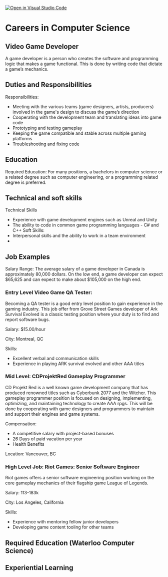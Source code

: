 [![Open in Visual Studio Code](https://classroom.github.com/assets/open-in-vscode-c66648af7eb3fe8bc4f294546bfd86ef473780cde1dea487d3c4ff354943c9ae.svg)](https://classroom.github.com/online_ide?assignment_repo_id=8752808&assignment_repo_type=AssignmentRepo)
# Careers in Computer Science

## Video Game Developer
A game developer is a person who creates the software and programming logic that makes a game functional. This is done by writing code that dictate a game’s mechanics.

## Duties and Responsibilities
Responsibilities:
- Meeting with the various teams (game designers, artists, producers) involved in the game's design to discuss the game’s direction
- Cooperating with the development team and translating ideas into game code
- Prototyping and testing gameplay
- Keeping the game compatible and stable across multiple gaming platforms
- Troubleshooting and fixing code

## Education
Required Education:
For many positions, a bachelors in computer science or a related degree such as computer engineering, or a programming related degree is preferred. 

## Technical and soft skills
Technical Skills
- Experience with game development engines such as Unreal and Unity
- The ability to code in common game programming languages - C# and C++
Soft Skills:
- Interpersonal skills and the ability to work in a team environment
- 

## Job Examples
Salary Range:
The average salary of a game developer in Canada is approximately 80,000 dollars. On the low end, a game developer can expect $65,625 and can expect to make about $105,000 on the high end. 

### Entry Level Video Game QA Tester:
Becoming a QA tester is a good entry level position to gain experience in the gaming industry. 
This job offer from Grove Street Games developer of Ark Survival Evolved is a classic testing position where your duty is to find and report software bugs. 

Salary: $15.00/hour

City: Montreal, QC

Skills:
- Excellent verbal and communication skills
- Experience in playing ARK survival evolved and other AAA titles

### Mid Level: CDProjektRed Gameplay Programmer
CD Projekt Red is a well known game development company that has produced renowned titles such as Cyberbunk 2077 and the Witcher. This gameplay programmer position is focused on designing, implementing, optimizing, and maintaining technology to create AAA rpgs. This will be done by cooperating with game designers and programmers to maintain and support their engines and game systems. 

Compensation:
- A competitive salary with project-based bonuses
- 26 Days of paid vacation per year
- Health Benefits

Location: Vancouver, BC

### High Level Job: Riot Games: Senior Software Engineer
Riot games offers a senior software engineering position working on the core gameplay mechanics of their flagship game League of Legends. 

Salary: 113-183k

City: Los Angeles, California

Skills:
- Experience with mentoring fellow junior developers
- Developing game content tooling for other teams

## Required Education (Waterloo Computer Science)


## Experiential Learning




